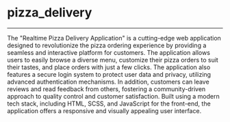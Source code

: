 # pizza_delivery
---
The "Realtime Pizza Delivery Application" is a cutting-edge web application designed to revolutionize the pizza ordering experience by providing a seamless and interactive platform for customers. The application allows users to easily browse a diverse menu, customize their pizza orders to suit their tastes, and place orders with just a few clicks. The application also features a secure login system to protect user data and privacy, utilizing advanced authentication mechanisms. In addition, customers can leave reviews and read feedback from others, fostering a community-driven approach to quality control and customer satisfaction. Built using a modern tech stack, including HTML, SCSS, and JavaScript for the front-end, the application offers a responsive and visually appealing user interface. 
